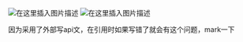 ﻿![在这里插入图片描述](https://img-blog.csdnimg.cn/20201007162309875.png#pic_center)
![在这里插入图片描述](https://img-blog.csdnimg.cn/20201007162520977.png#pic_center)

因为采用了外部写api文，在引用时如果写错了就会有这个问题，mark一下

